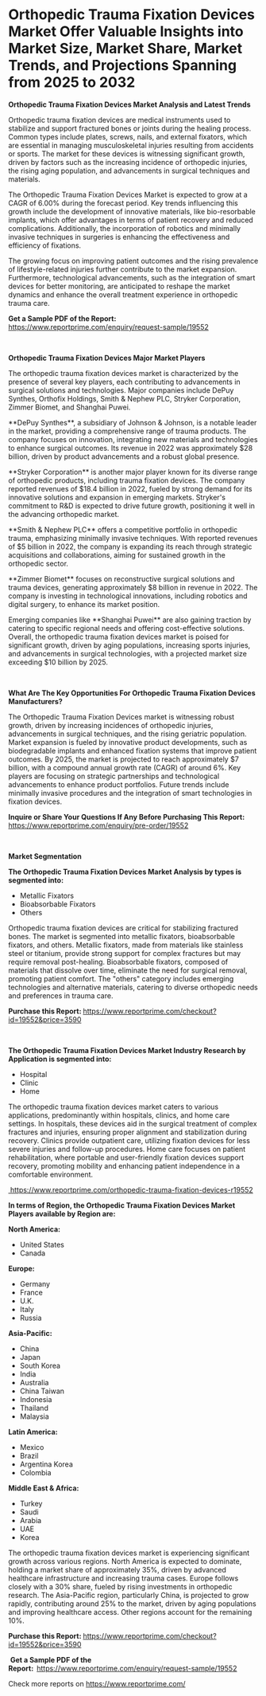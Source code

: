 <p><h1>Orthopedic Trauma Fixation Devices Market Offer Valuable Insights into Market Size, Market Share, Market Trends, and Projections Spanning from 2025 to 2032</h1></p><p><strong>Orthopedic Trauma Fixation Devices Market Analysis and Latest Trends</strong></p>
<p><p>Orthopedic trauma fixation devices are medical instruments used to stabilize and support fractured bones or joints during the healing process. Common types include plates, screws, nails, and external fixators, which are essential in managing musculoskeletal injuries resulting from accidents or sports. The market for these devices is witnessing significant growth, driven by factors such as the increasing incidence of orthopedic injuries, the rising aging population, and advancements in surgical techniques and materials.</p><p>The Orthopedic Trauma Fixation Devices Market is expected to grow at a CAGR of 6.00% during the forecast period. Key trends influencing this growth include the development of innovative materials, like bio-resorbable implants, which offer advantages in terms of patient recovery and reduced complications. Additionally, the incorporation of robotics and minimally invasive techniques in surgeries is enhancing the effectiveness and efficiency of fixations.</p><p>The growing focus on improving patient outcomes and the rising prevalence of lifestyle-related injuries further contribute to the market expansion. Furthermore, technological advancements, such as the integration of smart devices for better monitoring, are anticipated to reshape the market dynamics and enhance the overall treatment experience in orthopedic trauma care.</p></p>
<p><strong>Get a Sample PDF of the Report:&nbsp;</strong> <a href="https://www.reportprime.com/enquiry/request-sample/19552?utm_campaign=3381&utm_medium=2&utm_source=Github&utm_content=ia&utm_term=19032025&utm_id=orthopedic-trauma-fixation-devices">https://www.reportprime.com/enquiry/request-sample/19552</a></p>
<p>&nbsp;</p>
<p><strong>Orthopedic Trauma Fixation Devices Major Market Players</strong></p>
<p><p>The orthopedic trauma fixation devices market is characterized by the presence of several key players, each contributing to advancements in surgical solutions and technologies. Major companies include DePuy Synthes, Orthofix Holdings, Smith & Nephew PLC, Stryker Corporation, Zimmer Biomet, and Shanghai Puwei.</p><p>**DePuy Synthes**, a subsidiary of Johnson & Johnson, is a notable leader in the market, providing a comprehensive range of trauma products. The company focuses on innovation, integrating new materials and technologies to enhance surgical outcomes. Its revenue in 2022 was approximately $28 billion, driven by product advancements and a robust global presence.</p><p>**Stryker Corporation** is another major player known for its diverse range of orthopedic products, including trauma fixation devices. The company reported revenues of $18.4 billion in 2022, fueled by strong demand for its innovative solutions and expansion in emerging markets. Stryker's commitment to R&D is expected to drive future growth, positioning it well in the advancing orthopedic market.</p><p>**Smith & Nephew PLC** offers a competitive portfolio in orthopedic trauma, emphasizing minimally invasive techniques. With reported revenues of $5 billion in 2022, the company is expanding its reach through strategic acquisitions and collaborations, aiming for sustained growth in the orthopedic sector.</p><p>**Zimmer Biomet** focuses on reconstructive surgical solutions and trauma devices, generating approximately $8 billion in revenue in 2022. The company is investing in technological innovations, including robotics and digital surgery, to enhance its market position.</p><p>Emerging companies like **Shanghai Puwei** are also gaining traction by catering to specific regional needs and offering cost-effective solutions. Overall, the orthopedic trauma fixation devices market is poised for significant growth, driven by aging populations, increasing sports injuries, and advancements in surgical technologies, with a projected market size exceeding $10 billion by 2025.</p></p>
<p>&nbsp;</p>
<p><strong>What Are The Key Opportunities For Orthopedic Trauma Fixation Devices Manufacturers?</strong></p>
<p><p>The Orthopedic Trauma Fixation Devices market is witnessing robust growth, driven by increasing incidences of orthopedic injuries, advancements in surgical techniques, and the rising geriatric population. Market expansion is fueled by innovative product developments, such as biodegradable implants and enhanced fixation systems that improve patient outcomes. By 2025, the market is projected to reach approximately $7 billion, with a compound annual growth rate (CAGR) of around 6%. Key players are focusing on strategic partnerships and technological advancements to enhance product portfolios. Future trends include minimally invasive procedures and the integration of smart technologies in fixation devices.</p></p>
<p><strong>Inquire or Share Your Questions If Any Before Purchasing This Report:</strong> <a href="https://www.reportprime.com/enquiry/pre-order/19552?utm_campaign=3381&utm_medium=2&utm_source=Github&utm_content=ia&utm_term=19032025&utm_id=orthopedic-trauma-fixation-devices">https://www.reportprime.com/enquiry/pre-order/19552</a></p>
<p>&nbsp;</p>
<p><strong>Market Segmentation</strong></p>
<p><strong>The Orthopedic Trauma Fixation Devices Market Analysis by types is segmented into:</strong></p>
<p><ul><li>Metallic Fixators</li><li>Bioabsorbable Fixators</li><li>Others</li></ul></p>
<p><p>Orthopedic trauma fixation devices are critical for stabilizing fractured bones. The market is segmented into metallic fixators, bioabsorbable fixators, and others. Metallic fixators, made from materials like stainless steel or titanium, provide strong support for complex fractures but may require removal post-healing. Bioabsorbable fixators, composed of materials that dissolve over time, eliminate the need for surgical removal, promoting patient comfort. The "others" category includes emerging technologies and alternative materials, catering to diverse orthopedic needs and preferences in trauma care.</p></p>
<p><strong>Purchase this Report:&nbsp;</strong><a href="https://www.reportprime.com/checkout?id=19552&price=3590&utm_campaign=3381&utm_medium=2&utm_source=Github&utm_content=ia&utm_term=19032025&utm_id=orthopedic-trauma-fixation-devices">https://www.reportprime.com/checkout?id=19552&price=3590</a></p>
<p>&nbsp;</p>
<p><strong>The Orthopedic Trauma Fixation Devices Market Industry Research by Application is segmented into:</strong></p>
<p><ul><li>Hospital</li><li>Clinic</li><li>Home</li></ul></p>
<p><p>The orthopedic trauma fixation devices market caters to various applications, predominantly within hospitals, clinics, and home care settings. In hospitals, these devices aid in the surgical treatment of complex fractures and injuries, ensuring proper alignment and stabilization during recovery. Clinics provide outpatient care, utilizing fixation devices for less severe injuries and follow-up procedures. Home care focuses on patient rehabilitation, where portable and user-friendly fixation devices support recovery, promoting mobility and enhancing patient independence in a comfortable environment.</p></p>
<p><a href="https://www.reportprime.com/orthopedic-trauma-fixation-devices-r19552?utm_campaign=3381&utm_medium=2&utm_source=Github&utm_content=ia&utm_term=19032025&utm_id=orthopedic-trauma-fixation-devices">&nbsp;https://www.reportprime.com/orthopedic-trauma-fixation-devices-r19552</a></p>
<p><strong>In terms of Region, the Orthopedic Trauma Fixation Devices Market Players available by Region are:</strong></p>
<p>
    <p> <strong> North America: </strong>
        <ul>
            <li>United States</li>
            <li>Canada</li>
        </ul>
        </p> 
    <p> <strong> Europe: </strong>
        <ul>
            <li>Germany</li>
            <li>France</li>
            <li>U.K.</li>
            <li>Italy</li>
            <li>Russia</li>
        </ul>
        </p> 
    <p> <strong> Asia-Pacific: </strong>
        <ul>
            <li>China</li>
            <li>Japan</li>
            <li>South Korea</li>
            <li>India</li>
            <li>Australia</li>
            <li>China Taiwan</li>
            <li>Indonesia</li>
            <li>Thailand</li>
            <li>Malaysia</li>
        </ul>
        </p> 
    <p> <strong> Latin America: </strong>
        <ul>
            <li>Mexico</li>
            <li>Brazil</li>
            <li>Argentina Korea</li>
            <li>Colombia</li>
        </ul>
        </p> 
    <p> <strong> Middle East & Africa: </strong>
        <ul>
            <li>Turkey</li>
            <li>Saudi</li>
            <li>Arabia</li>
            <li>UAE</li>
            <li>Korea</li>
        </ul>
    </p>
    </p>
<p><p>The orthopedic trauma fixation devices market is experiencing significant growth across various regions. North America is expected to dominate, holding a market share of approximately 35%, driven by advanced healthcare infrastructure and increasing trauma cases. Europe follows closely with a 30% share, fueled by rising investments in orthopedic research. The Asia-Pacific region, particularly China, is projected to grow rapidly, contributing around 25% to the market, driven by aging populations and improving healthcare access. Other regions account for the remaining 10%.</p></p>
<p><strong>Purchase this Report: </strong><a href="https://www.reportprime.com/checkout?id=19552&price=3590&utm_campaign=3381&utm_medium=2&utm_source=Github&utm_content=ia&utm_term=19032025&utm_id=orthopedic-trauma-fixation-devices">https://www.reportprime.com/checkout?id=19552&price=3590</a></p>
<p>&nbsp;<strong>Get a Sample PDF of the Report:&nbsp;&nbsp;</strong><a href="https://www.reportprime.com/enquiry/request-sample/19552?utm_campaign=3381&utm_medium=2&utm_source=Github&utm_content=ia&utm_term=19032025&utm_id=orthopedic-trauma-fixation-devices">https://www.reportprime.com/enquiry/request-sample/19552</a></p>
<p><strong></strong></p>
<p>Check more reports on <a href="https://www.reportprime.com/?utm_campaign=3381&utm_medium=2&utm_source=Github&utm_content=ia&utm_term=19032025&utm_id=orthopedic-trauma-fixation-devices">https://www.reportprime.com/</a></p>